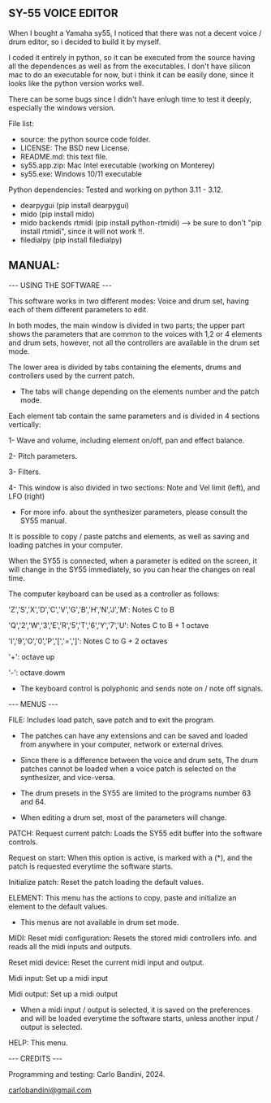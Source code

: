 SY-55 VOICE EDITOR
------------------

When I bought a Yamaha sy55, I noticed that there was not a decent voice / drum editor, so i decided to build it by myself.

I coded it entirely in python, so it can be executed from the source having all the dependences as well as from the executables. I don't have silicon mac to do an executable for now, but i think it can be easily done, since it looks like the python version works well.

There can be some bugs since I didn't have enlugh time to test it deeply, especially the windows version.

File list:
* source: the python source code folder.
* LICENSE: The BSD new License.
* README.md: this text file.
* sy55.app.zip: Mac Intel executable (working on Monterey)
* sy55.exe: Windows 10/11 executable

Python dependencies:
Tested and working on python 3.11 - 3.12.
* dearpygui (pip install dearpygui)
* mido (pip install mido)
* mido backends rtmidi (pip install python-rtmidi) --> be sure to don't "pip install rtmidi", since it will not work !!.
* filedialpy (pip install filedialpy)

MANUAL:
-------

--- USING THE SOFTWARE --- 

This software works in two different modes: Voice and drum set, having each of them different parameters to edit.

In both modes, the main window is divided in two parts; the upper part shows the parameters that are common to the voices with 1,2 or 4 elements and drum sets, 
however, not all the controllers are available in the drum set mode.

The lower area is divided by tabs containing the elements, drums and controllers used by the current patch.

* The tabs will change depending on the elements number and the patch mode.

Each element tab contain the same parameters and is divided in 4 sections vertically: 

1- Wave and volume, including element on/off, pan and effect balance.

2- Pitch parameters.

3- Filters.

4- This window is also divided in two sections: Note and Vel limit (left), and LFO (right)

* For more info. about the synthesizer parameters, please consult the SY55 manual.

It is possible to copy / paste patchs and elements, as well as saving and loading patches in your computer.

When the SY55 is connected, when a parameter is edited on the screen, it will change in the SY55 immediately, so you can hear the changes on real time.

The computer keyboard can be used as a controller as follows: 

'Z','S','X','D','C','V','G','B','H','N','J','M': Notes C to B

'Q','2','W','3','E','R','5','T','6','Y','7','U': Notes C to B + 1 octave

'I','9','O','0','P','[','=',']': Notes C to G + 2 octaves

'+': octave up

'-': octave dowm

* The keyboard control is polyphonic and sends note on / note off signals.

--- MENUS --- 

FILE: 
Includes load patch, save patch and to exit the program.

* The patches can have any extensions and can be saved and loaded from anywhere in your computer, network or external drives.

* Since there is a difference between the voice and drum sets, The drum patches cannot be loaded when a voice patch is selected on the synthesizer, and vice-versa.

* The drum presets in the SY55 are limited to the programs number 63 and 64.

* When editing a drum set, most of the parameters will change.

PATCH:
Request current patch: Loads the SY55 edit buffer into the software controls.

Request on start: When this option is active, is marked with a (*), and the patch is requested everytime the software starts.

Initialize patch: Reset the patch loading the default values.

ELEMENT:
This menu has the actions to copy, paste and initialize an element to the default values. 

* This menus are not available in drum set mode.

MIDI:
Reset midi configuration: Resets the stored midi controllers info. and reads all the midi inputs and outputs.

Reset midi device: Reset the current midi input and output.

Midi input: Set up a midi input

Midi output: Set up a midi output

* When a midi input / output is selected, it is saved on the preferences and will be loaded everytime the software starts, unless another input / output is selected.

HELP: This menu.

--- CREDITS ---

Programming and testing: Carlo Bandini, 2024.

carlobandini@gmail.com
